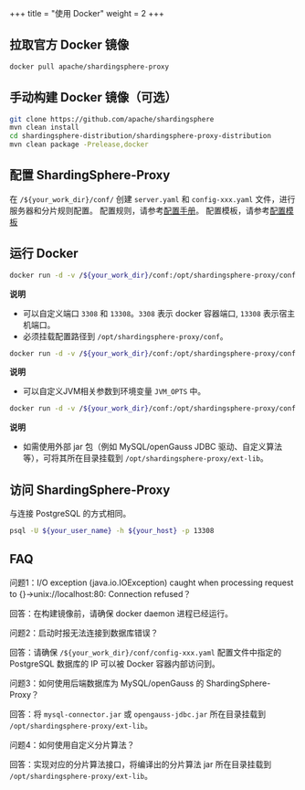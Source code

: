 +++
title = "使用 Docker"
weight = 2
+++

## 拉取官方 Docker 镜像

```bash
docker pull apache/shardingsphere-proxy
```

## 手动构建 Docker 镜像（可选）

```bash
git clone https://github.com/apache/shardingsphere
mvn clean install
cd shardingsphere-distribution/shardingsphere-proxy-distribution
mvn clean package -Prelease,docker
```

## 配置 ShardingSphere-Proxy

在 `/${your_work_dir}/conf/` 创建 `server.yaml` 和 `config-xxx.yaml` 文件，进行服务器和分片规则配置。
配置规则，请参考[配置手册](/cn/user-manual/shardingsphere-proxy/yaml-config/)。
配置模板，请参考[配置模板](https://github.com/apache/shardingsphere/tree/master/shardingsphere-proxy/shardingsphere-proxy-bootstrap/src/main/resources/conf)

## 运行 Docker

```bash
docker run -d -v /${your_work_dir}/conf:/opt/shardingsphere-proxy/conf -e PORT=3308 -p13308:3308 apache/shardingsphere-proxy:latest
```

**说明**

* 可以自定义端口 `3308` 和 `13308`。`3308` 表示 docker 容器端口, `13308` 表示宿主机端口。
* 必须挂载配置路径到 `/opt/shardingsphere-proxy/conf`。

```bash
docker run -d -v /${your_work_dir}/conf:/opt/shardingsphere-proxy/conf -e JVM_OPTS="-Djava.awt.headless=true" -e PORT=3308 -p13308:3308 apache/shardingsphere-proxy:latest
```

**说明**

* 可以自定义JVM相关参数到环境变量 `JVM_OPTS` 中。

```bash
docker run -d -v /${your_work_dir}/conf:/opt/shardingsphere-proxy/conf -v /${your_work_dir}/ext-lib:/opt/shardingsphere-proxy/ext-lib -p13308:3308 apache/shardingsphere-proxy:latest
```

**说明**

* 如需使用外部 jar 包（例如 MySQL/openGauss JDBC 驱动、自定义算法等），可将其所在目录挂载到 `/opt/shardingsphere-proxy/ext-lib`。

## 访问 ShardingSphere-Proxy

与连接 PostgreSQL 的方式相同。

```bash
psql -U ${your_user_name} -h ${your_host} -p 13308
```

## FAQ

问题1：I/O exception (java.io.IOException) caught when processing request to {}->unix://localhost:80: Connection refused？

回答：在构建镜像前，请确保 docker daemon 进程已经运行。

问题2：启动时报无法连接到数据库错误？

回答：请确保 `/${your_work_dir}/conf/config-xxx.yaml` 配置文件中指定的 PostgreSQL 数据库的 IP 可以被 Docker 容器内部访问到。

问题3：如何使用后端数据库为 MySQL/openGauss 的 ShardingSphere-Proxy？

回答：将 `mysql-connector.jar` 或 `opengauss-jdbc.jar` 所在目录挂载到 `/opt/shardingsphere-proxy/ext-lib`。

问题4：如何使用自定义分片算法？

回答：实现对应的分片算法接口，将编译出的分片算法 jar 所在目录挂载到 `/opt/shardingsphere-proxy/ext-lib`。
